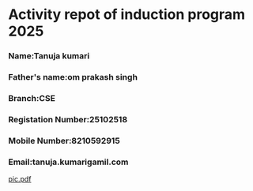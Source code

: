 # Activity repot of induction program 2025
### Name:Tanuja kumari
  
### Father's name:om prakash singh


### Branch:CSE

### Registation Number:25102518

### Mobile Number:8210592915

### Email:tanuja.kumarigamil.com 


[pic.pdf](https://github.com/user-attachments/files/21559740/pic.pdf)

